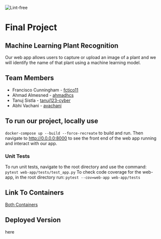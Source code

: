 ![Lint-free](https://github.com/nyu-software-engineering/containerized-app-exercise/actions/workflows/lint.yml/badge.svg)

# Final Project

## Machine Learning Plant Recognition

Our web app allows users to capture or upload an image of a plant and we will identify the name of that plant using a machine learning model. 


## Team Members

- Francisco Cunningham - [fctico11](https://github.com/fctico11)
- Ahmad Almesned - [ahmadhcs](https://github.com/ahmadhcs)
- Tanuj Sistla - [tanuj123-cyber](https://github.com/tanuj123-cyber)
- Abhi Vachani - [avachani](https://github.com/avachani)

## To run our project, locally use

```docker-compose up --build --force-recreate``` to build and run.
Then navigate to http://0.0.0.0:8000 to see the front end of the web app running and interact with our app.


### Unit Tests

To run unit tests, navigate to the root directory and use the command: ```pytest web-app/tests/test_app.py```
To check code coverage for the web-app, in the root directory run: ```pytest --cov=web-app web-app/tests```

## Link To Containers 
[Both Containers](https://hub.docker.com/r/avachani/plant-recog/tags) 

## Deployed Version
here
